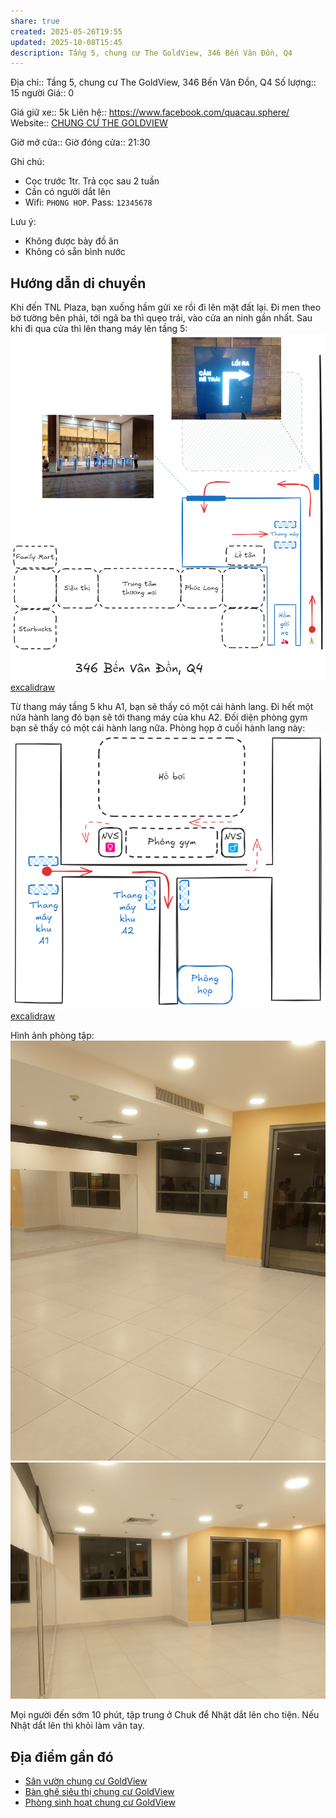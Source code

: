 ```yaml
---
share: true
created: 2025-05-26T19:55
updated: 2025-10-08T15:45
description: Tầng 5, chung cư The GoldView, 346 Bến Vân Đồn, Q4
---
```

Địa chỉ:: Tầng 5, chung cư The GoldView, 346 Bến Vân Đồn, Q4
Số lượng:: 15 người
Giá:: 0
 
Giá giữ xe:: 5k
Liên hệ:: https://www.facebook.com/quacau.sphere/
Website:: [CHUNG CƯ THE GOLDVIEW](https://thegoldview-thapa.com)

Giờ mở cửa::
Giờ đóng cửa:: 21:30

Ghi chú:
- Cọc trước 1tr. Trả cọc sau 2 tuần
- Cần có người dắt lên
- Wifi: `PHONG HOP`. Pass: `12345678`

Lưu ý:
- Không được bày đồ ăn
- Không có sẵn bình nước

## Hướng dẫn di chuyển
Khi đến TNL Plaza, bạn xuống hầm gửi xe rồi đi lên mặt đất lại. Đi men theo bờ tường bên phải, tới ngã ba thì quẹo trái, vào cửa an ninh gần nhất. Sau khi đi qua cửa thì lên thang máy lên tầng 5:
![Hướng di chuyển dưới đất.png](../../../../../../attachments/H%C6%B0%E1%BB%9Bng%20di%20chuy%E1%BB%83n%20d%C6%B0%E1%BB%9Bi%20%C4%91%E1%BA%A5t.png)
[excalidraw](../../../../../../attachments/H%C6%B0%E1%BB%9Bng%20di%20chuy%E1%BB%83n%20d%C6%B0%E1%BB%9Bi%20%C4%91%E1%BA%A5t.excalidraw)

Từ thang máy tầng 5 khu A1, bạn sẽ thấy có một cái hành lang. Đi hết một nửa hành lang đó bạn sẽ tới thang máy của khu A2. Đối diện phòng gym bạn sẽ thấy có một cái hành lang nữa. Phòng họp ở cuối hành lang này:
![Hướng di chuyển tầng 5.png](../../../../../../attachments/H%C6%B0%E1%BB%9Bng%20di%20chuy%E1%BB%83n%20t%E1%BA%A7ng%205.png)
[excalidraw](../../../../../../attachments/H%C6%B0%E1%BB%9Bng%20di%20chuy%E1%BB%83n%20t%E1%BA%A7ng%205.excalidraw)

Hình ảnh phòng tập:
![IMG_20251004_182229.jpg](../../../../../../attachments/IMG_20251004_182229.jpg)
![IMG_20251004_182241.jpg](../../../../../../attachments/IMG_20251004_182241.jpg)

Mọi người đến sớm 10 phút, tập trung ở Chuk để Nhật dắt lên cho tiện. Nếu Nhật dắt lên thì khỏi làm vân tay. 

## Địa điểm gần đó
- [Sân vườn chung cư GoldView](../C%C3%B4ng%20vi%C3%AAn/S%C3%A2n%20v%C6%B0%E1%BB%9Dn%20chung%20c%C6%B0%20GoldView.md)
- [Bàn ghế siêu thị chung cư GoldView](../C%C3%B4ng%20vi%C3%AAn/B%C3%A0n%20gh%E1%BA%BF%20si%C3%AAu%20th%E1%BB%8B%20chung%20c%C6%B0%20GoldView.md)
- [Phòng sinh hoạt chung cư GoldView](../Ph%C3%B2ng%20h%E1%BB%8Dp%20ri%C3%AAng/Ph%C3%B2ng%20sinh%20ho%E1%BA%A1t%20chung%20c%C6%B0%20GoldView.md)